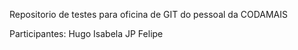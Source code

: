Repositorio de testes para oficina de GIT do pessoal da CODAMAIS

Participantes:
Hugo
Isabela
JP
Felipe
